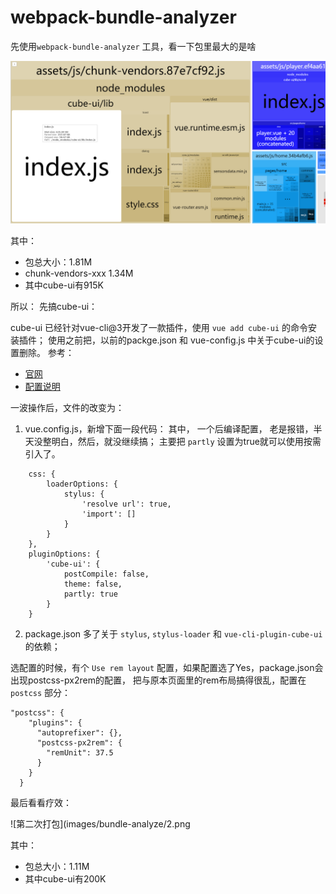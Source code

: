 # webpack-bundle-analyzer

先使用`webpack-bundle-analyzer` 工具，看一下包里最大的是啥

![第一次打包](images/bundle-analyze/1.png)


其中：
- 包总大小：1.81M
- chunk-vendors-xxx 1.34M
- 其中cube-ui有915K

所以：
先搞cube-ui：


cube-ui 已经针对vue-cli@3开发了一款插件，使用 `vue add cube-ui` 的命令安装插件；
使用之前把，以前的packge.json 和 vue-config.js 中关于cube-ui的设置删除。
参考：
- [官网](https://didi.github.io/cube-ui/#/zh-CN/docs/quick-start)
- [配置说明](https://github.com/cube-ui/cube-template/wiki)

一波操作后，文件的改变为：
1. vue.config.js，新增下面一段代码：
其中， 一个后编译配置， 老是报错，半天没整明白，然后，就没继续搞；
主要把 `partly` 设置为true就可以使用按需引入了。

```
    css: {
        loaderOptions: {
            stylus: {
                'resolve url': true,
                'import': []
            }
        }
    },
    pluginOptions: {
        'cube-ui': {
            postCompile: false,
            theme: false,
            partly: true
        }
    }
```


2. package.json 多了关于 `stylus`, `stylus-loader` 和 `vue-cli-plugin-cube-ui` 的依赖；

选配置的时候，有个 `Use rem layout` 配置，如果配置选了Yes，package.json会出现postcss-px2rem的配置， 把与原本页面里的rem布局搞得很乱，配置在 `postcss` 部分：

```
"postcss": {
    "plugins": {
      "autoprefixer": {},
      "postcss-px2rem": {
        "remUnit": 37.5
      }
    }
  }
```

最后看看疗效：

![第二次打包](images/bundle-analyze/2.png

其中：
- 包总大小：1.11M
- 其中cube-ui有200K